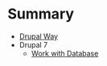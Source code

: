 # Summary

* [Drupal Way](README.md)
* Drupal 7
  * [Work with Database](/7/database/work-with-bd.md)

